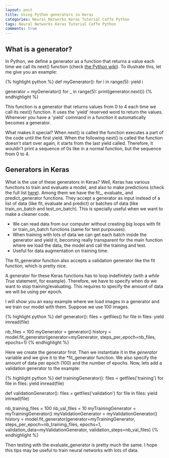 ```yaml
---
layout: post
title: Using Python generators in Keras
categories: Neural_Networks Keras Tutorial Caffe Python
tags: Neural Networks Keras Tutorial Caffe Python
comments: true
---
```


## What is a generator?

In Python, we define a generator as a function that returns a value each time we call its next() function (check [the Python wiki](https://wiki.python.org/moin/Generators)). To illustrate this, let me give you an example:

{% highlight python %}
def myGenerator():
	for i in range(5):
		yield i

generator = myGenerator()
for _ in range(5):
	print(generator.next())
{% endhighlight %}

This function is a generator that returns values from 0 to 4 each time we call its next() function. It uses the 'yield' reserved word to return the values. Whenever you have a 'yield' command in a function it automatically becomes a generator.

What makes it special? When next() is called the function executes a part of the code until the first yield. When the following next() is called the function doesn't start over again, it starts from the last yield called. Therefore, it wouldn't print a sequence of 0s like in a normal function, but the sequence from 0 to 4.

## Generators in Keras

What is the use of these generators in Keras? Well, Keras has various functions to train and evaluate a model, and also to make predictions (check the full list [here](https://keras.io/models/model/)). Among them we have the fit_, evaluate_ and predict_generator functions. They accept a generator as input instead of a list of data (like fit, evaluate and predict) or batches of data (like train_on_batch and test_on_batch). This is specially useful when we want to make a cleaner code.

* We can read data from our computer without creating big loops with fit or train_on_batch functions (same for test purpouses).
* When training with lots of data we can get each batch inside the generator and yield it, becoming really transparent for the main function where we load the data, the model and call the training and test.
* Useful for data augmentation on training time.

The fit_generator function also accepts a validation generator like the fit function, which is pretty nice.

A generator for these Keras functions has to loop indefinitely (with a *while True* statement, for example). Therefore, we have to specify when do we want to stop training/evaluating. This requires to specify the amount of data we will be using per epoch.

I will show you an easy example where we load images in a generator and we train our model with them. Suppose we use 100 images.

{% highlight python %}
def generator():
	files = getfiles()
	for file in files:
		yield imread(file)

nb_files = 100
myGenerator = generator()
history = model.fit_generator(generator=myGenerator, steps_per_epoch=nb_files, epochs=1)
{% endhighlight %}

Here we create the generator first. Then we instantiate it in the *generator* variable and we give it to the *fit_generator function. We also specify the amount of data per epoch (100) and the number of epochs. Now, lets add a validation generator to the example:

{% highlight python %}
def trainingGenerator():
	files = getfiles('training')
	for file in files:
		yield imread(file)

def validationGenerator():
	files = getfiles('validation')
	for file in files:
		yield imread(file)

nb_training_files = 100
nb_val_files = 10
myTrainingGenerator = myTrainingGenerator()
myValidationGenerator = myValidationGenerator()
history = model.fit_generator(generator=myTrainingGenerator, steps_per_epoch=nb_training_files, epochs=1, validation_data=myValidationGenerator, validation_steps=nb_val_files)
{% endhighlight %}

Then testing with the evaluate_generator is pretty much the same. I hope this tips may be useful to train neural networks with lots of data.
